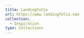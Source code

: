 ```yaml
---
title: Landingfolio
url: https://www.landingfolio.com
collection:
  - Inspiration
type: Collections
---
```

